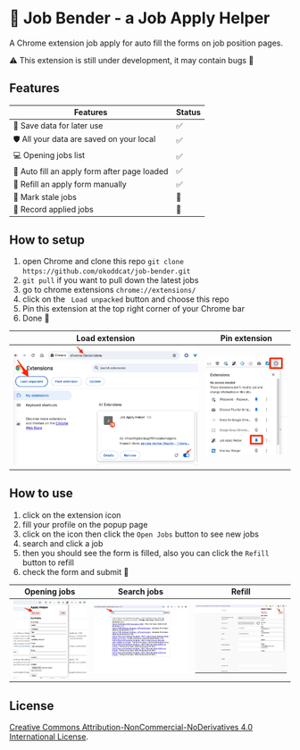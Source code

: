 #  🤖 Job Bender - a Job Apply Helper

A Chrome extension job apply for auto fill the forms on job position pages.

⚠️ This extension is still under development, it may contain bugs 👾




## Features

| Features | Status |
| ------------------------------------------- | ---- |
| 💾 Save data for later use                   | ✅    |
| 🛡️ All your data are saved on your local     | ✅    |
| 💻 Opening jobs list                         | ✅    |
| 🤖 Auto fill an apply form after page loaded | ✅    |
| 🤾 Refill an apply form manually             | ✅    |
| 🤮 Mark stale jobs | 🚫 |
| 📝 Record applied jobs | 🚫 |



## How to setup

1. open Chrome and clone this repo `git clone https://github.com/okoddcat/job-bender.git`
2. `git pull` if you want to pull down the latest jobs
3. go to chrome extensions `chrome://extensions/`
4. click on the ` Load unpacked` button and choose this repo
5. Pin this extension at the top right corner of your Chrome bar
6. Done :rocket:

| Load extension | Pin extension |
| ---- | ---- |
| ![load extension](images/load-extension.jpg) | ![pin extension](images/pin-extension.jpg) |



## How to use

1. click on the extension icon
2. fill your profile on the popup page
3. click on the icon then click the  `Open Jobs` button to see new jobs
4. search and click a job
5. then you should see the form is filled, also you can click the `Refill` button to refill
6. check the form and submit :rocket:

| Opening jobs                               | Search jobs                               | Refill                               |
| ------------------------------------------ | ----------------------------------------- | ------------------------------------ |
| ![load extension](images/opening-jobs.jpg) | ![load extension](images/search-jobs.jpg) | ![load extension](images/refill.jpg) |



## License

[Creative Commons Attribution-NonCommercial-NoDerivatives 4.0 International License](http://creativecommons.org/licenses/by-nc-nd/4.0/).
